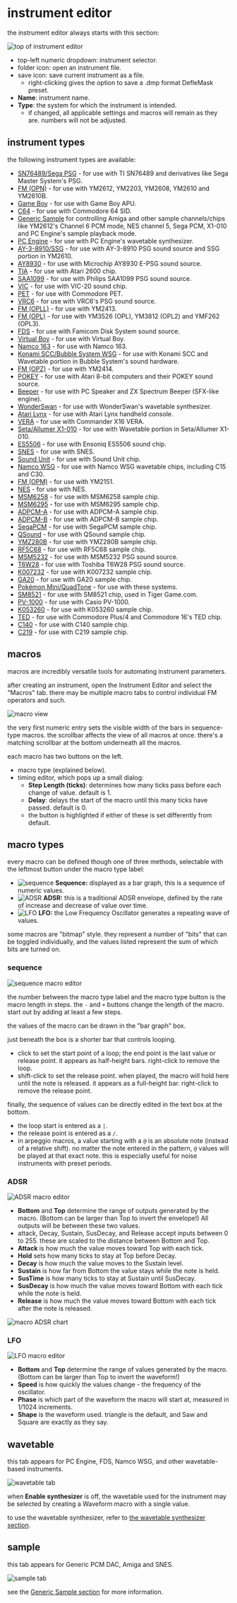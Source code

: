 # instrument editor

the instrument editor always starts with this section:

![top of instrument editor](instrument-editor-top.png)

- top-left numeric dropdown: instrument selector.
- folder icon: open an instrument file.
- save icon: save current instrument as a file.
  - right-clicking gives the option to save a .dmp format DefleMask preset.
- **Name**: instrument name.
- **Type**: the system for which the instrument is intended.
  - if changed, all applicable settings and macros will remain as they are. numbers will not be adjusted.

## instrument types

the following instrument types are available:

- [SN76489/Sega PSG](psg.md) - for use with TI SN76489 and derivatives like Sega Master System's PSG.
- [FM (OPN)](fm-opn.md) - for use with YM2612, YM2203, YM2608, YM2610 and YM2610B.
- [Game Boy](game-boy.md) - for use with Game Boy APU.
- [C64](c64.md) - for use with Commodore 64 SID.
- [Generic Sample](sample.md) for controlling Amiga and other sample channels/chips like YM2612's Channel 6 PCM mode, NES channel 5, Sega PCM, X1-010 and PC Engine's sample playback mode.
- [PC Engine](pce.md) - for use with PC Engine's wavetable synthesizer.
- [AY-3-8910/SSG](ay8910.md) - for use with AY-3-8910 PSG sound source and SSG portion in YM2610.
- [AY8930](ay8930.md) - for use with Microchip AY8930 E-PSG sound source.
- [TIA](tia.md) - for use with Atari 2600 chip.
- [SAA1099](saa.md) - for use with Philips SAA1099 PSG sound source.
- [VIC](vic.md) - for use with VIC-20 sound chip.
- [PET](pet.md) - for use with Commodore PET.
- [VRC6](vrc6.md) - for use with VRC6's PSG sound source.
- [FM (OPLL)](fm-opll.md) - for use with YM2413.
- [FM (OPL)](fm-opll.md) - for use with YM3526 (OPL), YM3812 (OPL2) and YMF262 (OPL3).
- [FDS](fds.md) - for use with Famicom Disk System sound source.
- [Virtual Boy](virtual-boy.md) - for use with Virtual Boy.
- [Namco 163](n163.md) - for use with Namco 163.
- [Konami SCC/Bubble System WSG](scc.md) - for use with Konami SCC and Wavetable portion in Bubble System's sound hardware.
- [FM (OPZ)](fm-opz.md) - for use with YM2414.
- [POKEY](pokey.md) - for use with Atari 8-bit computers and their POKEY sound source.
- [Beeper](beeper.md) - for use with PC Speaker and ZX Spectrum Beeper (SFX-like engine).
- [WonderSwan](wonderswan.md) - for use with WonderSwan's wavetable synthesizer.
- [Atari Lynx](lynx.md) - for use with Atari Lynx handheld console.
- [VERA](vera.md) - for use with Commander X16 VERA.
- [Seta/Allumer X1-010](x1_010.md) - for use with Wavetable portion in Seta/Allumer X1-010.
- [ES5506](es5506.md) - for use with Ensoniq ES5506 sound chip.
- [SNES](snes.md) - for use with SNES.
- [Sound Unit](su.md) - for use with Sound Unit chip.
- [Namco WSG](wsg.md) - for use with Namco WSG wavetable chips, including C15 and C30.
- [FM (OPM)](fm-opm.md) - for use with YM2151.
- [NES](nes.md) - for use with NES.
- [MSM6258](msm6258.md) - for use with MSM6258 sample chip.
- [MSM6295](msm6295.md) - for use with MSM6295 sample chip.
- [ADPCM-A](adpcm-a.md) - for use with ADPCM-A sample chip.
- [ADPCM-B](adpcm-b.md) - for use with ADPCM-B sample chip.
- [SegaPCM](segapcm.md) - for use with SegaPCM sample chip.
- [QSound](qsound.md) - for use with QSound sample chip.
- [YMZ280B](ymz280b.md) - for use with YMZ280B sample chip.
- [RF5C68](rf5c68.md) - for use with RF5C68 sample chip.
- [MSM5232](msm5232.md) - for use with MSM5232 PSG sound source.
- [T6W28](t6w28.md) - for use with Toshiba T6W28 PSG sound source.
- [K007232](k007232.md) - for use with K007232 sample chip.
- [GA20](ga20.md) - for use with GA20 sample chip.
- [Pokémon Mini/QuadTone](pokemini.md) - for use with these systems.
- [SM8521](sm8521.md) - for use with SM8521 chip, used in Tiger Game.com.
- [PV-1000](pv1000.md) - for use with Casio PV-1000.
- [K053260](k053260.md) - for use with K053260 sample chip.
- [TED](ted.md) - for use with Commodore Plus/4 and Commodore 16's TED chip.
- [C140](c140.md) - for use with C140 sample chip.
- [C219](c219.md) - for use with C219 sample chip.

## macros

macros are incredibly versatile tools for automating instrument parameters.

after creating an instrument, open the Instrument Editor and select the "Macros" tab. there may be multiple macro tabs to control individual FM operators and such.

![macro view](macroview.png)

the very first numeric entry sets the visible width of the bars in sequence-type macros. the scrollbar affects the view of all macros at once. there's a matching scrollbar at the bottom underneath all the macros.

each macro has two buttons on the left.
- macro type (explained below).
- timing editor, which pops up a small dialog:
  - **Step Length (ticks)**: determines how many ticks pass before each change of value. default is 1.
  - **Delay**: delays the start of the macro until this many ticks have passed. default is 0.
  - the button is highlighted if either of these is set differently from default.

## macro types

every macro can be defined though one of three methods, selectable with the leftmost button under the macro type label:

- ![sequence](macro-button-seq.png) **Sequence:** displayed as a bar graph, this is a sequence of numeric values.
- ![ADSR](macro-button-ADSR.png) **ADSR:** this is a traditional ADSR envelope, defined by the rate of increase and decrease of value over time.
- ![LFO](macro-button-LFO.png) **LFO:** the Low Frequency Oscillator generates a repeating wave of values.

some macros are "bitmap" style. they represent a number of "bits" that can be toggled individually, and the values listed represent the sum of which bits are turned on.

### sequence

![sequence macro editor](macro-seq.png)

the number between the macro type label and the macro type button is the macro length in steps. the `-` and `+` buttons change the length of the macro. start out by adding at least a few steps.

the values of the macro can be drawn in the "bar graph" box.

just beneath the box is a shorter bar that controls looping.
- click to set the start point of a loop; the end point is the last value or release point. it appears as half-height bars. right-click to remove the loop.
- shift-click to set the release point. when played, the macro will hold here until the note is released. it appears as a full-height bar. right-click to remove the release point.

finally, the sequence of values can be directly edited in the text box at the bottom.
- the loop start is entered as a `|`.
- the release point is entered as a `/`.
- in arpeggio macros, a value starting with a `@` is an absolute note (instead of a relative shift). no matter the note entered in the pattern, `@` values will be played at that exact note. this is especially useful for noise instruments with preset periods.

### ADSR

![ADSR macro editor](macro-ADSR.png)

- **Bottom** and **Top** determine the range of outputs generated by the macro. (Bottom can be larger than Top to invert the envelope!) All outputs will be between these two values.
- attack, Decay, Sustain, SusDecay, and Release accept inputs between 0 to 255. these are scaled to the distance between Bottom and Top.
- **Attack** is how much the value moves toward Top with each tick.
- **Hold** sets how many ticks to stay at Top before Decay.
- **Decay** is how much the value moves to the Sustain level.
- **Sustain** is how far from Bottom the value stays while the note is held.
- **SusTime** is how many ticks to stay at Sustain until SusDecay.
- **SusDecay** is how much the value moves toward Bottom with each tick while the note is held.
- **Release** is how much the value moves toward Bottom with each tick after the note is released.

![macro ADSR chart](macro-ADSRchart.png)

### LFO

![LFO macro editor](macro-LFO.png)

- **Bottom** and **Top** determine the range of values generated by the macro. (Bottom can be larger than Top to invert the waveform!)
- **Speed** is how quickly the values change - the frequency of the oscillator.
- **Phase** is which part of the waveform the macro will start at, measured in 1/1024 increments.
- **Shape** is the waveform used. triangle is the default, and Saw and Square are exactly as they say.



## wavetable

this tab appears for PC Engine, FDS, Namco WSG, and other wavetable-based instruments.

![wavetable tab](wavetable.png)

when **Enable synthesizer** is off, the wavetable used for the instrument may be selected by creating a Waveform macro with a single value.

to use the wavetable synthesizer, refer to [the wavetable synthesizer section](wavesynth.md).


## sample

this tab appears for Generic PCM DAC, Amiga and SNES.

![sample tab](sample-map.png)

see the [Generic Sample section](sample.md) for more information.
